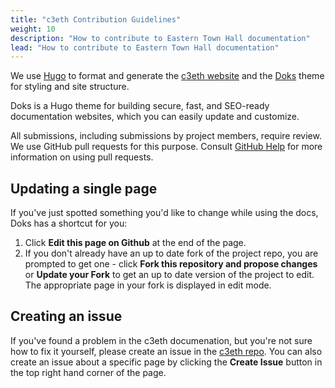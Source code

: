 ```yaml
---
title: "c3eth Contribution Guidelines"
weight: 10
description: "How to contribute to Eastern Town Hall documentation"
lead: "How to contribute to Eastern Town Hall documentation"
---
```


We use [Hugo](https://gohugo.io/) to format and generate the [c3eth website](https://c3eth.github.io/) and the [Doks](https://getdoks.org/) theme for styling and site structure.

Doks is a Hugo theme for building secure, fast, and SEO-ready documentation websites, which you can easily update and customize.

All submissions, including submissions by project members, require review. We use GitHub pull requests for this purpose. Consult [GitHub Help](https://help.github.com/articles/about-pull-requests/) for more information on using pull requests.

## Updating a single page

If you've just spotted something you'd like to change while using the docs, Doks has a shortcut for you:

1. Click **Edit this page on Github** at the end of the page.
1. If you don't already have an up to date fork of the project repo, you are prompted to get one - click **Fork this repository and propose changes** or **Update your Fork** to get an up to date version of the project to edit. The appropriate page in your fork is displayed in edit mode.

## Creating an issue

If you've found a problem in the c3eth documenation, but you're not sure how to fix it yourself, please create an issue in the [c3eth repo](https://github.com/c3eth/c3eth.github.io/issues). You can also create an issue about a specific page by clicking the **Create Issue** button in the top right hand corner of the page.
